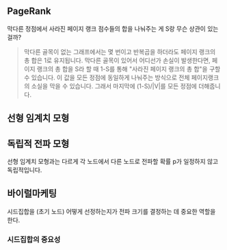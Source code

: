 ## PageRank

막다른 정점에서 사라진 페이지 랭크 점수들의 합을 나눠주는 게 S랑 무슨 상관이 있는걸까?



>막다른 골목이 없는 그래프에서는 몇 번이고 반복곱을 하더라도 페이지 랭크의 총 합은 1로 유지됩니다. 막다른 골목이 있어서 어디선가 손실이 발생한다면, 페이지 랭크의 총 합을 S라 할 때 1-S를 통해 "사라진 페이지 랭크의 총 합"을 구할 수 있습니다. 이 값을 모든 정점에 동일하게 나눠주는 방식으로 전체 페이지랭크의 소실을 막을 수 있습니다. 그래서 마지막에 (1-S)/|V|를 모든 정점에 더해줍니다.







## 선형 임계치 모형



## 독립적 전파 모형

선형 임계치 모형과는 다르게 각 노드에서 다른 노드로 전파할 확률 p가 일정하지 않고 독립적입니다.



## 바이럴마케팅

시드집합을 (초기 노드) 어떻게 선정하는지가 전파 크기를 결정하는 데 중요한 역할을 한다.

### 시드집합의 중요성



